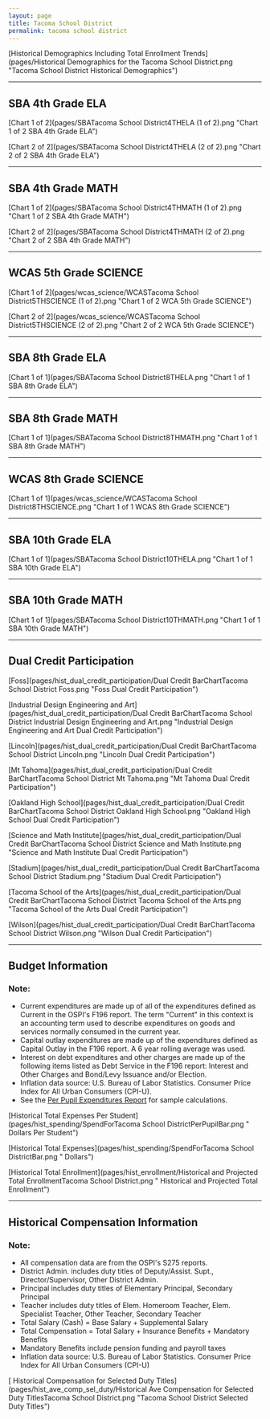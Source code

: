 ```yaml
---
layout: page
title: Tacoma School District
permalink: tacoma school district
---
```



[Historical Demographics Including Total Enrollment Trends](pages/Historical Demographics for the Tacoma School District.png "Tacoma School District Historical Demographics")

___

## SBA 4th Grade ELA

[Chart 1 of 2](pages/SBATacoma School District4THELA (1 of 2).png "Chart 1 of 2 SBA 4th Grade ELA")

[Chart 2 of 2](pages/SBATacoma School District4THELA (2 of 2).png "Chart 2 of 2 SBA 4th Grade ELA")


___

## SBA 4th Grade MATH

[Chart 1 of 2](pages/SBATacoma School District4THMATH (1 of 2).png "Chart 1 of 2 SBA 4th Grade MATH")

[Chart 2 of 2](pages/SBATacoma School District4THMATH (2 of 2).png "Chart 2 of 2 SBA 4th Grade MATH")


___

## WCAS 5th Grade SCIENCE

[Chart 1 of 2](pages/wcas_science/WCASTacoma School District5THSCIENCE (1 of 2).png "Chart 1 of 2 WCA 5th Grade SCIENCE")

[Chart 2 of 2](pages/wcas_science/WCASTacoma School District5THSCIENCE (2 of 2).png "Chart 2 of 2 WCA 5th Grade SCIENCE")


___

## SBA 8th Grade ELA

[Chart 1 of 1](pages/SBATacoma School District8THELA.png "Chart 1 of 1 SBA 8th Grade ELA")


___

## SBA 8th Grade MATH

[Chart 1 of 1](pages/SBATacoma School District8THMATH.png "Chart 1 of 1 SBA 8th Grade MATH")


___

## WCAS 8th Grade SCIENCE

[Chart 1 of 1](pages/wcas_science/WCASTacoma School District8THSCIENCE.png "Chart 1 of 1 WCAS 8th Grade SCIENCE")


___

## SBA 10th Grade ELA

[Chart 1 of 1](pages/SBATacoma School District10THELA.png "Chart 1 of 1 SBA 10th Grade ELA")


___

## SBA 10th Grade MATH

[Chart 1 of 1](pages/SBATacoma School District10THMATH.png "Chart 1 of 1 SBA 10th Grade MATH")


___

## Dual Credit Participation

[Foss](pages/hist_dual_credit_participation/Dual Credit BarChartTacoma School District Foss.png "Foss Dual Credit Participation")

[Industrial Design Engineering and Art](pages/hist_dual_credit_participation/Dual Credit BarChartTacoma School District Industrial Design Engineering and Art.png "Industrial Design Engineering and Art Dual Credit Participation")

[Lincoln](pages/hist_dual_credit_participation/Dual Credit BarChartTacoma School District Lincoln.png "Lincoln Dual Credit Participation")

[Mt Tahoma](pages/hist_dual_credit_participation/Dual Credit BarChartTacoma School District Mt Tahoma.png "Mt Tahoma Dual Credit Participation")

[Oakland High School](pages/hist_dual_credit_participation/Dual Credit BarChartTacoma School District Oakland High School.png "Oakland High School Dual Credit Participation")

[Science and Math Institute](pages/hist_dual_credit_participation/Dual Credit BarChartTacoma School District Science and Math Institute.png "Science and Math Institute Dual Credit Participation")

[Stadium](pages/hist_dual_credit_participation/Dual Credit BarChartTacoma School District Stadium.png "Stadium Dual Credit Participation")

[Tacoma School of the Arts](pages/hist_dual_credit_participation/Dual Credit BarChartTacoma School District Tacoma School of the Arts.png "Tacoma School of the Arts Dual Credit Participation")

[Wilson](pages/hist_dual_credit_participation/Dual Credit BarChartTacoma School District Wilson.png "Wilson Dual Credit Participation")


___

## Budget Information
### Note:
- Current expenditures are made up of all of the expenditures defined as Current in the OSPI's F196 report. The term "Current" in this context is an accounting term used to describe expenditures on goods and services normally consumed in the current year.
- Capital outlay expenditures are made up of the expenditures defined as Capital Outlay in the F196 report. A 6 year rolling average was used.
- Interest on debt expenditures and other charges are made up of the following items listed as Debt Service in the F196 report: Interest and Other Charges and Bond/Levy Issuance and/or Election.
- Inflation data source: U.S. Bureau of Labor Statistics. Consumer Price Index for All Urban Consumers (CPI-U).
- See the [Per Pupil Expenditures Report](report_expenditures) for sample calculations.

[Historical Total Expenses Per Student](pages/hist_spending/SpendForTacoma School DistrictPerPupilBar.png " Dollars Per Student")

[Historical Total Expenses](pages/hist_spending/SpendForTacoma School DistrictBar.png " Dollars")

[Historical Total Enrollment](pages/hist_enrollment/Historical and Projected Total EnrollmentTacoma School District.png " Historical and Projected Total Enrollment")


___

## Historical Compensation Information
### Note:
- All compensation data are from the OSPI's S275 reports.
- District Admin. includes duty titles of Deputy/Assist. Supt., Director/Supervisor, Other District Admin.
- Principal includes duty titles of Elementary Principal, Secondary Principal
- Teacher includes duty titles of Elem. Homeroom Teacher, Elem. Specialist Teacher, Other Teacher, Secondary Teacher
- Total Salary (Cash) = Base Salary + Supplemental Salary
- Total Compensation = Total Salary + Insurance Benefits + Mandatory Benefits
- Mandatory Benefits include pension funding and payroll taxes
- Inflation data source: U.S. Bureau of Labor Statistics. Consumer Price Index for All Urban Consumers (CPI-U)

[ Historical Compensation for Selected Duty Titles](pages/hist_ave_comp_sel_duty/Historical Ave Compensation for Selected Duty TitlesTacoma School District.png "Tacoma School District Selected Duty Titles")

